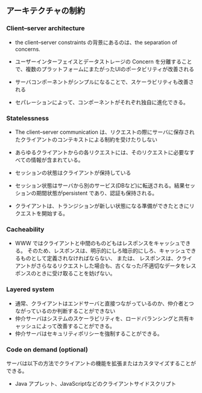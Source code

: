 
## アーキテクチャの制約







### Client–server architecture
* the client–server constraints の背景にあるのは、the separation of concerns.

* ユーザーインターフェイスとデータストレージの Concern を分離することで、複数のプラットフォームにまたがったUIのポータビリティが改善される

* サーバコンポーネントがシンプルになることで、スケーラビリティも改善される

* セパレーションによって、コンポーネントがそれぞれ独自に進化できる。










### Statelessness
* The client–server communication は、リクエストの際にサーバに保存されたクライアントのコンテキストによる制約を受けたりしない

* あらゆるクライアントからの各リクエストには、そのリクエストに必要なすべての情報が含まれている。

* セッションの状態はクライアントが保持している

* セッション状態はサーバから別のサービス(DBなど)に転送される。結果セッションの期間状態がpersistent であり、認証も保持される。

* クライアントは、トランジションが新しい状態になる準備ができたときにリクエストを開始する。







### Cacheability
* WWW ではクライアントと中間のものどもはレスポンスをキャッシュできる。
そのため、レスポンスは、明示的にしろ暗示的にしろ、キャッシュできるものとして定義されなければならない、
または、
レスポンスは、クライアントがさらなるリクエストした場合も、古くなった/不適切なデータをレスポンスのときに受け取ることを妨げない。






### Layered system
* 通常、クライアントはエンドサーバと直接つながっているのか、仲介者とつながっているのか判断することができない
* 仲介サーバはシステムのスケーラビリティを、ロードバランシングと共有キャッシュによって改善することができる。
* 仲介サーバはセキュリティポリシーを強制することができる。







### Code on demand (optional)
サーバは以下の方法でクライアントの機能を拡張またはカスタマイズすることができる。
* Java アプレット、JavaScriptなどのクライアントサイドスクリプト
